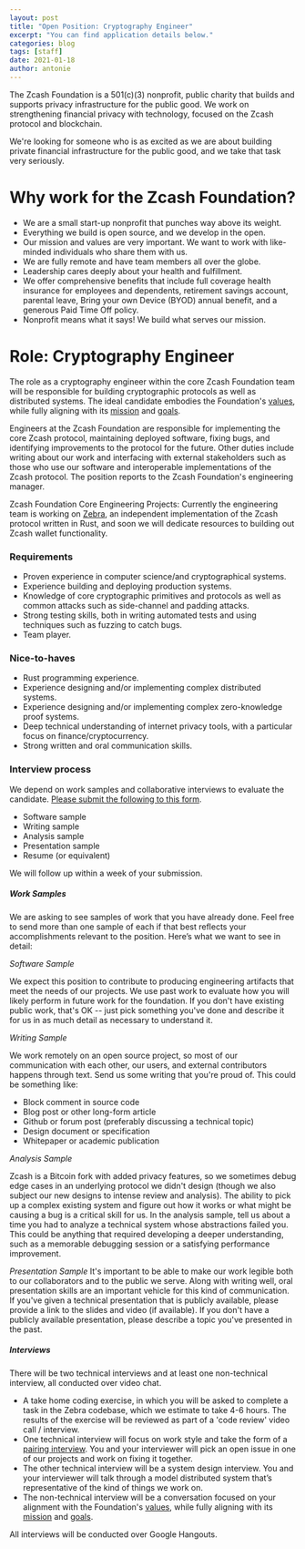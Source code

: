 ```yaml
---
layout: post
title: "Open Position: Cryptography Engineer"
excerpt: "You can find application details below."
categories: blog
tags: [staff]
date: 2021-01-18
author: antonie
---
```



The Zcash Foundation is a 501(c)(3) nonprofit, public charity that builds and supports privacy infrastructure for the public good. We work on strengthening financial privacy with technology, focused on the Zcash protocol and blockchain.

We're looking for someone who is as excited as we are about building private financial infrastructure for the public good, and we take that task very seriously.

# Why work for the Zcash Foundation?
* We are a small start-up nonprofit that punches way above its weight.
* Everything we build is open source, and we develop in the open.
* Our mission and values are very important. We want to work with like-minded individuals who share them with us.
* We are fully remote and have team members all over the globe.
* Leadership cares deeply about your health and fulfillment.
* We offer comprehensive benefits that include full coverage health insurance for employees and dependents, retirement savings account, parental leave, Bring your own Device (BYOD) annual benefit, and a generous Paid Time Off policy.
* Nonprofit means what it says! We build what serves our mission.
# Role: Cryptography Engineer
The role as a cryptography engineer within the core Zcash Foundation team will be responsible for building cryptographic protocols as well as distributed systems.  The ideal candidate embodies the Foundation's [values](https://www.zfnd.org/about/#values), while fully aligning with its [mission](https://www.zfnd.org/about/#mission) and [goals](https://www.zfnd.org/about/#goals). 

Engineers at the Zcash Foundation are responsible for implementing the core Zcash protocol, maintaining deployed software, fixing bugs, and identifying improvements to the protocol for the future. Other duties include writing about our work and interfacing with external stakeholders such as those who use our software and interoperable implementations of the Zcash protocol. The position reports to the Zcash Foundation's engineering manager.

Zcash Foundation Core Engineering Projects: Currently the engineering team is working on [Zebra](https://github.com/ZcashFoundation/zebra), an independent implementation of the Zcash protocol written in Rust, and soon we will dedicate resources to building out Zcash wallet functionality.

### Requirements

* Proven experience in computer science/and cryptographical systems. 
* Experience building and deploying production systems. 
* Knowledge of core cryptographic primitives and protocols as well as common attacks such as side-channel and padding attacks. 
* Strong testing skills, both in writing automated tests and using techniques such as fuzzing to catch bugs. 
* Team player.

### Nice-to-haves

* Rust programming experience.
* Experience designing and/or implementing complex distributed systems.
* Experience designing and/or implementing complex zero-knowledge proof systems.
* Deep technical understanding of internet privacy tools, with a particular focus on finance/cryptocurrency.
* Strong written and oral communication skills.

### Interview process

We depend on work samples and collaborative interviews to evaluate the candidate. 
[Please submit the following to this form](https://docs.google.com/forms/d/e/1FAIpQLSelpDkmqjgVgiTfVFukB9TbIoIExWxVDHn0VvnSboO4nJIN1A/viewform).
* Software sample
* Writing sample
* Analysis sample
* Presentation sample
* Resume (or equivalent)

We will follow up within a week of your submission.
##### Work Samples
We are asking to see samples of work that you have already done. Feel free to send more than one sample of each if that best reflects your accomplishments relevant to the position.
Here’s what we want to see in detail:

*Software Sample*

We expect this position to contribute to producing engineering artifacts that meet the needs of our projects. We use past work to evaluate how you will likely perform in future work for the foundation. If you don't have existing public work, that's OK -- just pick something you've done and describe it for us in as much detail as necessary to understand it. 

*Writing Sample*

We work remotely on an open source project, so most of our communication with each other, our users, and external contributors happens through text. Send us some writing that you're proud of. This could be something like:
* Block comment in source code
* Blog post or other long-form article
* Github or forum post (preferably discussing a technical topic)
* Design document or specification
* Whitepaper or academic publication

*Analysis Sample*

Zcash is a Bitcoin fork with added privacy features, so we sometimes debug edge cases in an underlying protocol we didn't design (though we also subject our new designs to intense review and analysis). The ability to pick up a complex existing system and figure out how it works or what might be causing a bug is a critical skill for us. In the analysis sample, tell us about a time you had to analyze a technical system whose abstractions failed you. This could be anything that required developing a deeper understanding, such as a memorable debugging session or a satisfying performance improvement.

*Presentation Sample*
It's important to be able to make our work legible both to our collaborators and to the public we serve. Along with writing well, oral presentation skills are an important vehicle for this kind of communication. If you've given a technical presentation that is publicly available, please provide a link to the slides and video (if available).
If you don't have a publicly available presentation, please describe a topic you've presented in the past.
##### Interviews
There will be two technical interviews and at least one non-technical interview, all conducted over video chat.
* A take home coding exercise, in which you will be asked to complete a task in the Zebra codebase, which we estimate to take 4-6 hours. The results of the exercise will be reviewed as part of a 'code review' video call / interview. 
* One technical interview will focus on work style and take the form of a [pairing interview](https://www.recurse.com/apply#sec-pair-programming-interview). You and your interviewer will pick an open issue in one of our projects and work on fixing it together.
* The other technical interview will be a system design interview. You and your interviewer will talk through a model distributed system that’s representative of the kind of things we work on.
* The non-technical interview will be a conversation focused on your alignment with the Foundation's [values](https://www.zfnd.org/about/#values), while fully aligning with its [mission](https://www.zfnd.org/about/#mission) and [goals](https://www.zfnd.org/about/#goals). 

All interviews will be conducted over Google Hangouts. 
